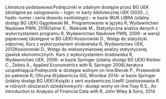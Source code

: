 Literatura podstawowa:Podręczniki w zdalnym dostępie przez BG UEK (dostępne po zalogowaniu – login: nr karty bibliotecznej UEK (2020…), hasło: numer i seria dowodu osobistego):- w bazie IBUK LIBRA (zdalny dostęp BG UEK):Gągolewski M., Programowanie w języku R, Wydawnictwo Naukowe PWN, 2016Gatnar E., Walesiak M., Statystyczna analiza danych z wykorzystaniem programu R, Wydawnictwo Naukowe PWN, 2009- w wersji papierowej (dostępne w BG UEK):Kosiorowski D., Wstęp do statystyki odpornej. Kurs z wykorzystaniem środowiska R, Wydawnictwo UEK, 2012Kosiorowski D., Wstęp do wielowymiarowej analizy statystycznej zjawisk ekonomicznych. Kurs z wykorzystaniem środowiska R, Wydawnictwo UEK, 2008- w bazie Springer (zdalny dostęp BG UEK):Kleiber C., Zeileis A., Applied Econometrics with R, Springer 2006Literatura uzupełniająca:Podręcznik w dostępie wolnym on-line:Biecek P., Przewodnik po pakiecie R, Oficyna Wydawnicza GiS, Wrocław 2014- w bazie Springer (zdalny dostęp BG UEK):Książki z serii wydawniczej UseR! (zastosowania R w różnych obszarach dziedzinowych)- dostęp wolny on-line:Tsay R.S., An Introduction to Analysis of Financial Data with R, John Wiley & Sons, 2014
